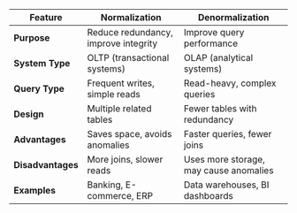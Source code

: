 | Feature              | Normalization                        | Denormalization                       |
|----------------------|---------------------------------------|----------------------------------------|
| **Purpose**          | Reduce redundancy, improve integrity | Improve query performance              |
| **System Type**      | OLTP (transactional systems)          | OLAP (analytical systems)              |
| **Query Type**       | Frequent writes, simple reads         | Read-heavy, complex queries            |
| **Design**           | Multiple related tables               | Fewer tables with redundancy           |
| **Advantages**       | Saves space, avoids anomalies         | Faster queries, fewer joins            |
| **Disadvantages**    | More joins, slower reads              | Uses more storage, may cause anomalies |
| **Examples**         | Banking, E-commerce, ERP              | Data warehouses, BI dashboards         |
